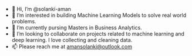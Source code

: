 - 👋 Hi, I’m @solanki-aman
- 👀 I’m interested in building Machine Learning Models to solve real world problems.
- 🌱 I’m currently pursing Masters in Business Analytics.
- 💞️ I’m looking to collaborate on projects related to machine learning and deep learning. I love collecting and cleaning data.
- 📫 Please reach me at amansolanki@outlook.com


